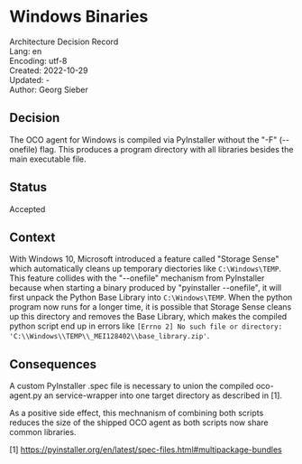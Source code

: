 # Windows Binaries
Architecture Decision Record  
Lang: en  
Encoding: utf-8  
Created: 2022-10-29  
Updated: -  
Author: Georg Sieber

## Decision
The OCO agent for Windows is compiled via PyInstaller without the "-F" (--onefile) flag. This produces a program directory with all libraries besides the main executable file.

## Status
Accepted

## Context
With Windows 10, Microsoft introduced a feature called "Storage Sense" which automatically cleans up temporary diectories like `C:\Windows\TEMP`. This feature collides with the "--onefile" mechanism from PyInstaller because when starting a binary produced by "pyinstaller --onefile", it will first unpack the Python Base Library into `C:\Windows\TEMP`. When the python program now runs for a longer time, it is possible that Storage Sense cleans up this directory and removes the Base Library, which makes the compiled python script end up in errors like `[Errno 2] No such file or directory: 'C:\\Windows\\TEMP\\_MEI128402\\base_library.zip'`.

## Consequences
A custom PyInstaller .spec file is necessary to union the compiled oco-agent.py an service-wrapper into one target directory as described in [1].

As a positive side effect, this mechnanism of combining both scripts reduces the size of the shipped OCO agent as both scripts now share common libraries.


[1] https://pyinstaller.org/en/latest/spec-files.html#multipackage-bundles
